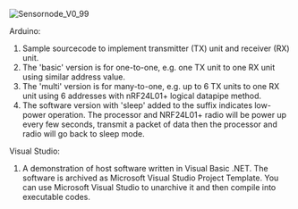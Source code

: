 ![Sensornode_V0_99](./FOE_SensorNode_V0_99.jpg)

Arduino:
1. Sample sourcecode to implement transmitter (TX) unit and receiver (RX) unit.
2. The 'basic' version is for one-to-one, e.g. one TX unit to one RX unit using similar address value.
3. The 'multi' version is for many-to-one, e.g. up to 6 TX units to one RX unit using 6 addresses with nRF24L01+ logical datapipe method.
4. The software version with 'sleep' added to the suffix indicates low-power operation. The processor and NRF24L01+ radio will be power up
   every few seconds, transmit a packet of data then the processor and radio will go back to sleep mode. 

Visual Studio:
1. A demonstration of host software written in Visual Basic .NET. The software is archived as Microsoft Visual Studio Project Template. You can use Microsoft Visual Studio to unarchive it and then compile into executable codes.
